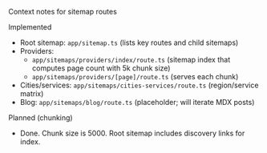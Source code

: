 Context notes for sitemap routes

Implemented
- Root sitemap: `app/sitemap.ts` (lists key routes and child sitemaps)
- Providers: 
  - `app/sitemaps/providers/index/route.ts` (sitemap index that computes page count with 5k chunk size)
  - `app/sitemaps/providers/[page]/route.ts` (serves each chunk)
- Cities/services: `app/sitemaps/cities-services/route.ts` (region/service matrix)
- Blog: `app/sitemaps/blog/route.ts` (placeholder; will iterate MDX posts)

Planned (chunking)
- Done. Chunk size is 5000. Root sitemap includes discovery links for index.

